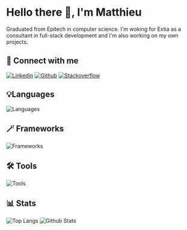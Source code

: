 # Hello there 👋, I'm Matthieu
Graduated from Epitech in computer science. I'm woking for Extia as a consultant in full-stack development and I'm also working on my own projects.

## 🔗 Connect with me


[![Linkedin](https://skillicons.dev/icons?i=linkedin)](https://www.linkedin.com/in/matthieu-vetois)
[![Github](https://skillicons.dev/icons?i=github)](https://github.com/mvetois)
[![Stackoverflow](https://skillicons.dev/icons?i=stackoverflow)](https://stackoverflow.com/users/14671536)

## 💡Languages
![Languages](https://skillicons.dev/icons?i=c,cpp,ts,java,mysql,mongodb,postgres,&perline=5)

## 🪄 Frameworks
![Frameworks](https://skillicons.dev/icons?i=nodejs,react,express,spring&perline=5)

## 🛠️ Tools
![Tools](https://skillicons.dev/icons?i=linux,docker,vscode,git,github,nginx,postman&perline=5)


## 📊 Stats
![Top Langs](https://github-readme-stats.vercel.app/api/top-langs/?username=mvetois&theme=dark&layout=compact)
![Github Stats](https://github-readme-stats.vercel.app/api?username=mvetois&theme=dark&include_all_commits=true&count_private=true&show_icons=true&hide=prs)
